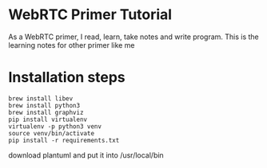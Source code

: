# WebRTC Primer Tutorial

As a WebRTC primer, I read, learn, take notes and write program.
This is the learning notes for other primer like me


# Installation steps

```
brew install libev
brew install python3
brew install graphviz
pip install virtualenv
virtualenv -p python3 venv
source venv/bin/activate
pip install -r requirements.txt
```

download plantuml and put it into /usr/local/bin